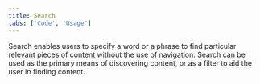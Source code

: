 ```yaml
---
title: Search
tabs: ['Code', 'Usage']
---
```


Search enables users to specify a word or a phrase to find particular relevant pieces of content without the use of navigation. Search can be used as the primary means of discovering content, or as a filter to aid the user in finding content.

<component 
    name="Small Search"
    component="search" 
    variation="search--small"
    experimental="true"
    >
</component>

<component 
    name="Large Search"
    component="search" 
    variation="search--large"
    experimental="true"
    >
</component>

<component-docs component="search"></component-docs>